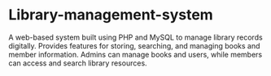 # Library-management-system
A web-based system built using PHP and MySQL to manage library records digitally. Provides features for storing, searching, and managing books and member information. Admins can manage books and users, while members can access and search library resources.
